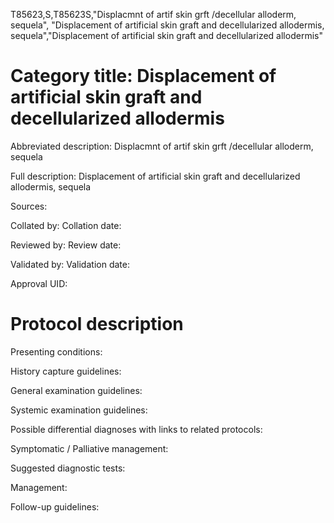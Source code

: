 T85623,S,T85623S,"Displacmnt of artif skin grft /decellular alloderm, sequela", "Displacement of artificial skin graft and decellularized allodermis, sequela","Displacement of artificial skin graft and decellularized allodermis"
# Category title: Displacement of artificial skin graft and decellularized allodermis

Abbreviated description: Displacmnt of artif skin grft /decellular alloderm, sequela

Full description: Displacement of artificial skin graft and decellularized allodermis, sequela

Sources:

Collated by:
Collation date:

Reviewed by:
Review date:

Validated by:
Validation date:

Approval UID:

# Protocol description

Presenting conditions:

History capture guidelines:

General examination guidelines:

Systemic examination guidelines:

Possible differential diagnoses with links to related protocols:

Symptomatic / Palliative management:

Suggested diagnostic tests:

Management:

Follow-up guidelines:
